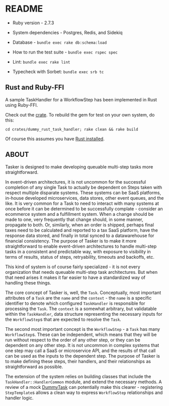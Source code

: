 # README

* Ruby version - 2.7.3

* System dependencies - Postgres, Redis, and Sidekiq

* Database - `bundle exec rake db:schema:load`

* How to run the test suite - `bundle exec rspec spec`

* Lint: `bundle exec rake lint`

* Typecheck with Sorbet: `bundle exec srb tc`

## Rust and Ruby-FFI

A sample TaskHandler for a WorkflowStep has been implemented in Rust using Ruby-FFI.

Check out the [crate](./crates/dummy_rust_task_handler). To rebuild the gem for test on your own system, do this:

`cd crates/dummy_rust_task_handler; rake clean && rake build`

Of course this assumes you have [Rust installed](https://www.rust-lang.org/tools/install).

## ABOUT

Tasker is designed to make developing queuable multi-step tasks more straightforward.

In event-driven architectures, it is not uncommon for the successful completion of any single Task to actually be dependent on Steps taken with respect multiple disparate systems. These systems can be SaaS platforms, in-house developed microservices, data stores, other event queues, and the like. It is very common for a Task to need to interact with many systems at once before it can be determined to be successfully complate - consider an ecommerce system and a fulfillment system. When a change should be made to one, very frequently that change should, in some manner, propagate to both. Or, similarly, when an order is shipped, perhaps final taxes need to be calculated and reported to a tax SaaS platform, have the response data stored, and finally in total synced to a datawarehouse for financial consistency. The purpose of Tasker is to make it more straightforward to enable event-driven architectures to handle multi-step tasks in a consistent and predictable way, with exposure to visibility in terms of results, status of steps, retryability, timeouts and backoffs, etc.

This kind of system is of course fairly specialized - it is not every organization that needs queuable multi-step task architectures. But when that need arises it makes it far easier to have a standardized way of handling these things.

The core concept of Tasker is, well, the `Task`. Conceptually, most important attributes of a `Task` are the `name` and the `context` - the `name` is a specific identifier to denote which configured `TaskHandler` is responsible for processing the `Task`. The `context` is a somewhat arbitrary, but validatable within the `TaskHandler`, data structure representing the necessary inputs for the `WorkflowStep`s that are expected to resolve the `Task`.

The second most important concept is the `WorkflowStep` - a `Task` has many `WorkflowStep`s. These can be independent, which means that they will be run without respect to the order of any other step, or they can be dependent on any other step. It is not uncommon in complex systems that one step may call a SaaS or microservice API, and the results of that call can be used as the inputs to the dependent step. The purpose of Tasker is to make defining these steps, their handlers, and their relationships as straightforward as possible.

The extension of the system relies on building classes that include the `TaskHandler::HandlerCommon` module, and extend the necessary methods. A review of a mock [DummyTask](./spec/mocks/dummy_task.rb) can potentially make this clearer - registering `StepTemplate`s allows a clean way to express `WorkflowStep` relationships and handler logic.

